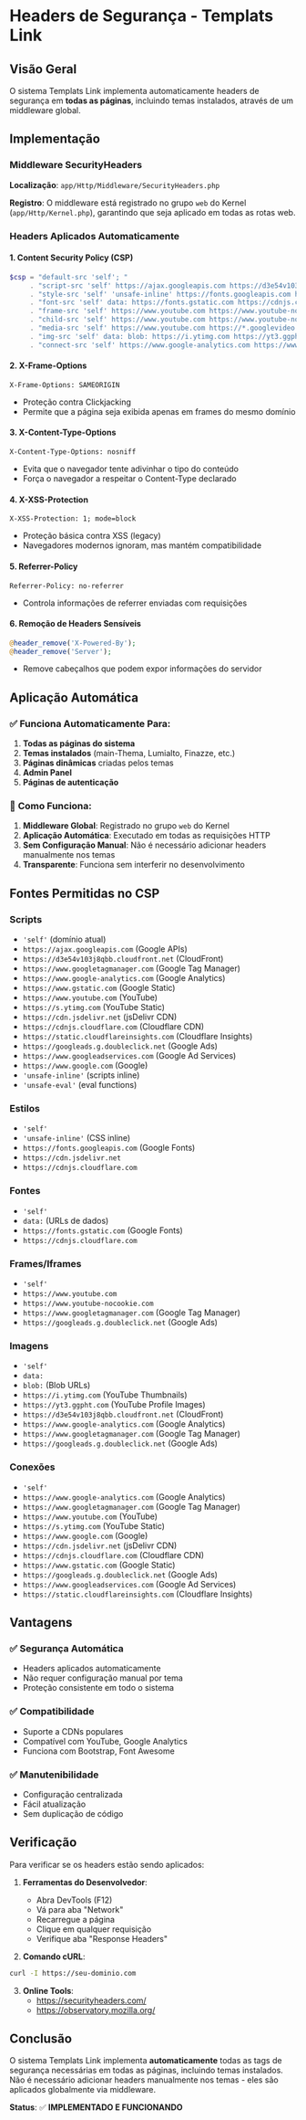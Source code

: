 # Headers de Segurança - Templats Link

## Visão Geral

O sistema Templats Link implementa automaticamente headers de segurança em **todas as páginas**, incluindo temas instalados, através de um middleware global.

## Implementação

### Middleware SecurityHeaders

**Localização**: `app/Http/Middleware/SecurityHeaders.php`

**Registro**: O middleware está registrado no grupo `web` do Kernel (`app/Http/Kernel.php`), garantindo que seja aplicado em todas as rotas web.

### Headers Aplicados Automaticamente

#### 1. Content Security Policy (CSP)
```php
$csp = "default-src 'self'; "
     . "script-src 'self' https://ajax.googleapis.com https://d3e54v103j8qbb.cloudfront.net https://www.googletagmanager.com https://www.google-analytics.com https://www.gstatic.com https://www.youtube.com https://s.ytimg.com https://cdn.jsdelivr.net https://cdnjs.cloudflare.com https://static.cloudflareinsights.com https://googleads.g.doubleclick.net https://www.googleadservices.com https://www.google.com 'unsafe-inline' 'unsafe-eval'; "
     . "style-src 'self' 'unsafe-inline' https://fonts.googleapis.com https://cdn.jsdelivr.net https://cdnjs.cloudflare.com https://www.googletagmanager.com; "
     . "font-src 'self' data: https://fonts.gstatic.com https://cdnjs.cloudflare.com; "
     . "frame-src 'self' https://www.youtube.com https://www.youtube-nocookie.com https://www.googletagmanager.com https://googleads.g.doubleclick.net https://www.google.com https://www.google.com.br; "
     . "child-src 'self' https://www.youtube.com https://www.youtube-nocookie.com https://www.googletagmanager.com https://googleads.g.doubleclick.net https://www.google.com https://www.google.com.br; "
     . "media-src 'self' https://www.youtube.com https://*.googlevideo.com; "
     . "img-src 'self' data: blob: https://i.ytimg.com https://yt3.ggpht.com https://d3e54v103j8qbb.cloudfront.net https://www.google-analytics.com https://www.googletagmanager.com https://googleads.g.doubleclick.net https://www.google.com https://www.google.com.br https://fonts.gstatic.com; "
     . "connect-src 'self' https://www.google-analytics.com https://www.googletagmanager.com https://www.youtube.com https://s.ytimg.com https://www.google.com https://cdn.jsdelivr.net https://cdnjs.cloudflare.com https://www.gstatic.com https://googleads.g.doubleclick.net https://www.googleadservices.com https://static.cloudflareinsights.com;";
```

#### 2. X-Frame-Options
```
X-Frame-Options: SAMEORIGIN
```
- Proteção contra Clickjacking
- Permite que a página seja exibida apenas em frames do mesmo domínio

#### 3. X-Content-Type-Options
```
X-Content-Type-Options: nosniff
```
- Evita que o navegador tente adivinhar o tipo do conteúdo
- Força o navegador a respeitar o Content-Type declarado

#### 4. X-XSS-Protection
```
X-XSS-Protection: 1; mode=block
```
- Proteção básica contra XSS (legacy)
- Navegadores modernos ignoram, mas mantém compatibilidade

#### 5. Referrer-Policy
```
Referrer-Policy: no-referrer
```
- Controla informações de referrer enviadas com requisições

#### 6. Remoção de Headers Sensíveis
```php
@header_remove('X-Powered-By');
@header_remove('Server');
```
- Remove cabeçalhos que podem expor informações do servidor

## Aplicação Automática

### ✅ **Funciona Automaticamente Para:**

1. **Todas as páginas do sistema**
2. **Temas instalados** (main-Thema, Lumialto, Finazze, etc.)
3. **Páginas dinâmicas** criadas pelos temas
4. **Admin Panel**
5. **Páginas de autenticação**

### 🔧 **Como Funciona:**

1. **Middleware Global**: Registrado no grupo `web` do Kernel
2. **Aplicação Automática**: Executado em todas as requisições HTTP
3. **Sem Configuração Manual**: Não é necessário adicionar headers manualmente nos temas
4. **Transparente**: Funciona sem interferir no desenvolvimento

## Fontes Permitidas no CSP

### Scripts
- `'self'` (domínio atual)
- `https://ajax.googleapis.com` (Google APIs)
- `https://d3e54v103j8qbb.cloudfront.net` (CloudFront)
- `https://www.googletagmanager.com` (Google Tag Manager)
- `https://www.google-analytics.com` (Google Analytics)
- `https://www.gstatic.com` (Google Static)
- `https://www.youtube.com` (YouTube)
- `https://s.ytimg.com` (YouTube Static)
- `https://cdn.jsdelivr.net` (jsDelivr CDN)
- `https://cdnjs.cloudflare.com` (Cloudflare CDN)
- `https://static.cloudflareinsights.com` (Cloudflare Insights)
- `https://googleads.g.doubleclick.net` (Google Ads)
- `https://www.googleadservices.com` (Google Ad Services)
- `https://www.google.com` (Google)
- `'unsafe-inline'` (scripts inline)
- `'unsafe-eval'` (eval functions)

### Estilos
- `'self'`
- `'unsafe-inline'` (CSS inline)
- `https://fonts.googleapis.com` (Google Fonts)
- `https://cdn.jsdelivr.net`
- `https://cdnjs.cloudflare.com`

### Fontes
- `'self'`
- `data:` (URLs de dados)
- `https://fonts.gstatic.com` (Google Fonts)
- `https://cdnjs.cloudflare.com`

### Frames/Iframes
- `'self'`
- `https://www.youtube.com`
- `https://www.youtube-nocookie.com`
- `https://www.googletagmanager.com` (Google Tag Manager)
- `https://googleads.g.doubleclick.net` (Google Ads)

### Imagens
- `'self'`
- `data:`
- `blob:` (Blob URLs)
- `https://i.ytimg.com` (YouTube Thumbnails)
- `https://yt3.ggpht.com` (YouTube Profile Images)
- `https://d3e54v103j8qbb.cloudfront.net` (CloudFront)
- `https://www.google-analytics.com` (Google Analytics)
- `https://www.googletagmanager.com` (Google Tag Manager)
- `https://googleads.g.doubleclick.net` (Google Ads)

### Conexões
- `'self'`
- `https://www.google-analytics.com` (Google Analytics)
- `https://www.googletagmanager.com` (Google Tag Manager)
- `https://www.youtube.com` (YouTube)
- `https://s.ytimg.com` (YouTube Static)
- `https://www.google.com` (Google)
- `https://cdn.jsdelivr.net` (jsDelivr CDN)
- `https://cdnjs.cloudflare.com` (Cloudflare CDN)
- `https://www.gstatic.com` (Google Static)
- `https://googleads.g.doubleclick.net` (Google Ads)
- `https://www.googleadservices.com` (Google Ad Services)
- `https://static.cloudflareinsights.com` (Cloudflare Insights)

## Vantagens

### ✅ **Segurança Automática**
- Headers aplicados automaticamente
- Não requer configuração manual por tema
- Proteção consistente em todo o sistema

### ✅ **Compatibilidade**
- Suporte a CDNs populares
- Compatível com YouTube, Google Analytics
- Funciona com Bootstrap, Font Awesome

### ✅ **Manutenibilidade**
- Configuração centralizada
- Fácil atualização
- Sem duplicação de código

## Verificação

Para verificar se os headers estão sendo aplicados:

1. **Ferramentas do Desenvolvedor**:
   - Abra DevTools (F12)
   - Vá para aba "Network"
   - Recarregue a página
   - Clique em qualquer requisição
   - Verifique aba "Response Headers"

2. **Comando cURL**:
```bash
curl -I https://seu-dominio.com
```

3. **Online Tools**:
   - https://securityheaders.com/
   - https://observatory.mozilla.org/

## Conclusão

O sistema Templats Link implementa **automaticamente** todas as tags de segurança necessárias em todas as páginas, incluindo temas instalados. Não é necessário adicionar headers manualmente nos temas - eles são aplicados globalmente via middleware.

**Status**: ✅ **IMPLEMENTADO E FUNCIONANDO**
